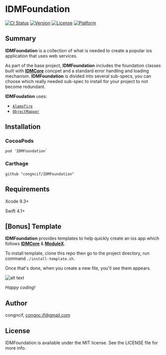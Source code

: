 # IDMFoundation

[![CI Status](http://img.shields.io/travis/congncif/IDMFoundation.svg?style=flat)](https://travis-ci.org/congncif/IDMFoundation)
[![Version](https://img.shields.io/cocoapods/v/IDMFoundation.svg?style=flat)](http://cocoapods.org/pods/IDMFoundation)
[![License](https://img.shields.io/cocoapods/l/IDMFoundation.svg?style=flat)](http://cocoapods.org/pods/IDMFoundation)
[![Platform](https://img.shields.io/cocoapods/p/IDMFoundation.svg?style=flat)](http://cocoapods.org/pods/IDMFoundation)

## Summary

**IDMFoundation** is a collection of what is needed to create a popular ios application that uses web services.

As part of the base project, **IDMFoundation** includes the foundation classes built with [**IDMCore**](https://github.com/congncif/IDMCore) concpet and a standard error handling and loading mechanism. **IDMFoundation** is divided into several sub-specs, you can choose which really needed sub-spec to install for your project to not become redundant.

**IDMFoudation** uses:
- [`Alamofire`](https://github.com/Alamofire/Alamofire)
- [`ObjectMapper`](https://github.com/tristanhimmelman/ObjectMapper)

## Installation

### CocoaPods
```
pod 'IDMFoundation`
```

### Carthage
```
github "congncif/IDMFoundation"
```

## Requirements

Xcode 9.3+

Swift 4.1+

## [Bonus] Template

**IDMFoundation** provides templates to help quickly create an ios app which follows [**IDMCore**](https://github.com/congncif/IDMCore) & [**ModuleX**](https://github.com/congncif/ModuleX).

To install template, clone this repo then go to the project directory, run command `./install-template.sh`.

Once that's done, when you create a new file, you'll see them appears.

![alt text](https://i.imgur.com/uq5KaBrl.png)

*Happy coding!*

## Author

congncif, congnc.if@gmail.com

## License

IDMFoundation is available under the MIT license. See the LICENSE file for more info.
